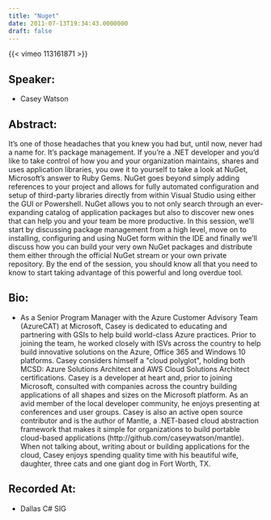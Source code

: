 ```yaml
---
title: "Nuget"
date: 2011-07-13T19:34:43.0000000
draft: false
---
```


{{< vimeo 113161871 >}}

## Speaker:

 - Casey Watson

## Abstract:

<p>It&rsquo;s one of those headaches that you knew you had but, until now, never had a name for. It&rsquo;s package management. If you&rsquo;re a .NET developer and you&rsquo;d like to take control of how you and your organization maintains, shares and uses application libraries, you owe it to yourself to take a look at NuGet, Microsoft&rsquo;s answer to Ruby Gems. NuGet goes beyond simply adding references to your project and allows for fully automated configuration and setup of third-party libraries directly from within Visual Studio using either the GUI or Powershell. NuGet allows you to not only search through an ever-expanding catalog of application packages but also to discover new ones that can help you and your team be more productive. In this session, we&rsquo;ll start by discussing package management from a high level, move on to installing, configuring and using NuGet form within the IDE and finally we&rsquo;ll discuss how you can build your very own NuGet packages and distribute them either through the official NuGet stream or your own private repository. By the end of the session, you should know all that you need to know to start taking advantage of this powerful and long overdue tool.</p>

## Bio:

 - <p>As a Senior Program Manager with the Azure Customer Advisory Team (AzureCAT) at Microsoft, Casey is dedicated to educating and partnering with GSIs to help build world-class Azure practices. Prior to joining the team, he worked closely with ISVs across the country to help build innovative solutions on the Azure, Office 365 and Windows 10 platforms. Casey considers himself a "cloud polyglot", holding both MCSD: Azure Solutions Architect and AWS Cloud Solutions Architect certifications. Casey is a developer at heart and, prior to joining Microsoft, consulted with companies across the country building applications of all shapes and sizes on the Microsoft platform. As an avid member of the local developer community, he enjoys presenting at conferences and user groups. Casey is also an active open source contributor and is the author of Mantle, a .NET-based cloud abstraction framework that makes it simple for organizations to build portable cloud-based applications (http://github.com/caseywatson/mantle). When not talking about, writing about or building applications for the cloud, Casey enjoys spending quality time with his beautiful wife, daughter, three cats and one giant dog in Fort Worth, TX.
</p>

## Recorded At:

 - Dallas C# SIG

